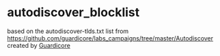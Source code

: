 # autodiscover_blocklist
based on the autodiscover-tlds.txt list from https://github.com/guardicore/labs_campaigns/tree/master/Autodiscover created by [Guardicore](https://www.guardicore.com)

